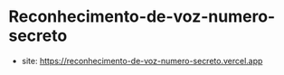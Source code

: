 # Reconhecimento-de-voz-numero-secreto

* site: https://reconhecimento-de-voz-numero-secreto.vercel.app
